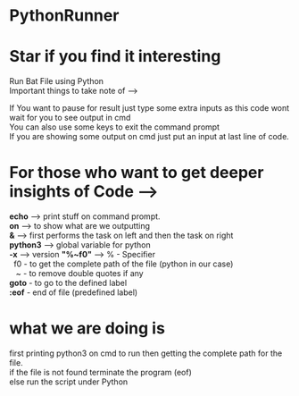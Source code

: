 # PythonRunner
# Star if you find it interesting <br>
Run Bat File using Python<br>
Important things to take note of --> <br>

If You want to pause for result just type some extra inputs as this code wont wait for you to see output in cmd<br>
You can also use some keys to exit the command prompt<br>
If you are showing some output on cmd just put an input at last line of code. <br>


# For those who want to get deeper insights of Code --> <br>
<b>echo</b> --> print stuff on command prompt. <br>
<b>on</b> --> to show what  are we outputting <br>
<b>&</b> --> first performs the task on left and then the task on right <br>
<b>python3</b> --> global variable for python <br>
<b>-x</b> --> version
<b>"%~f0"</b> --> % - Specifier<br>
&nbsp;&nbsp;f0 - to get the complete path of the file (python in our case)<br>
 &nbsp;&nbsp; ~ - to remove double quotes if any <br>
<b>goto</b> - to go to the defined label<br>
<b>:eof</b> - end of file (predefined label)<br>

# what we are doing is<br> 
first printing python3 on cmd to run then getting the complete path for the file.<br>
if the file is not found terminate the program (eof)<br>
else run the script under Python<br>
